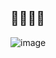 ## 🥳👺🧙‍♀️

![image](https://github.com/user-attachments/assets/f4e6349e-c804-4aae-a9ff-8b8ee7e1543e)


<!--
**npJxx/npJxx** is a ✨ _special_ ✨ repository because its `README.md` (this file) appears on your GitHub profile.

Here are some ideas to get you started:

- 🔭 I’m currently working on ...
- 🌱 I’m currently learning ...
- 👯 I’m looking to collaborate on ...
- 🤔 I’m looking for help with ...
- 💬 Ask me about ...
- 📫 How to reach me: ...
- 😄 Pronouns: ...
- ⚡ Fun fact: ...
-->
